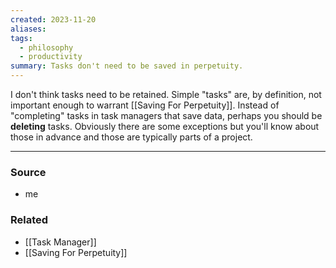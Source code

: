 ```yaml
---
created: 2023-11-20
aliases: 
tags:
  - philosophy
  - productivity
summary: Tasks don't need to be saved in perpetuity.
---
```

I don't think tasks need to be retained. Simple "tasks" are, by definition, not important enough to warrant [[Saving For Perpetuity]]. Instead of "completing" tasks in task managers that save data, perhaps you should be **deleting** tasks. Obviously there are some exceptions but you'll know about those in advance and those are typically parts of a project.

---
### Source
- me

### Related
- [[Task Manager]]
- [[Saving For Perpetuity]]